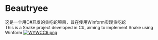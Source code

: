 # Beautryee
这是一个用C#开发的贪吃蛇项目，旨在使用Winform实现贪吃蛇
<br>This is a Snake project developed in C#, aiming to implement Snake using Winform
[![WYWCC9.png](https://z3.ax1x.com/2021/07/20/WYWCC9.png)](https://imgtu.com/i/WYWCC9)
